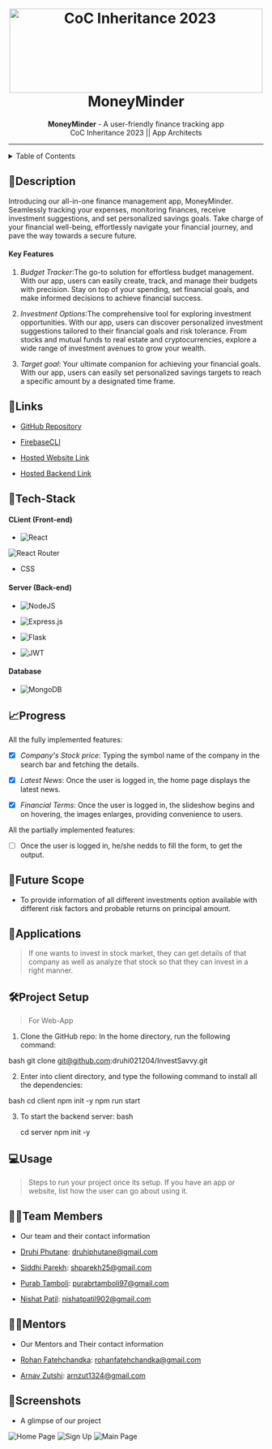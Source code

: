 <h1 align="center">
  <a href="https://github.com/CommunityOfCoders/Inheritance-2023">
    <img src="./Untitled.png" alt="CoC Inheritance 2023" width="500" height="166">
  </a>
  <br>
  MoneyMinder
</h1>

<div align="center">
   <strong>MoneyMinder</strong> - A user-friendly finance tracking app<br>
  CoC Inheritance 2023 || App Architects
</div>
<hr>

<details>
<summary>Table of Contents</summary>

- [📝Description](#description)
    - [Key Features](#key-features)
- [🔗Links](#links)
- [🤖Tech-Stack](#tech-stack)
    - [CLient (Front-end)](#client-front-end)
    - [Server (Back-end)](#server-back-end)
    - [Database](#database)
- [📈Progress](#progress)
- [🔮Future Scope](#future-scope)
- [💸Applications](#applications)
- [🛠Project Setup](#project-setup)
- [💻Usage](#usage)
- [👨‍💻Team Members](#team-members)
- [👨‍🏫Mentors](#mentors)
- [📱Screenshots](#screenshots)

</details>

## 📝Description

Introducing our all-in-one finance management app, MoneyMinder. Seamlessly tracking your expenses, monitoring finances, receive investment suggestions, and set personalized savings goals. Take charge of your financial well-being, effortlessly navigate your financial journey, and pave the way towards a secure future.

#### Key Features

<!-- 1. Login/Signup is the key feature that aids in making user's searches and interests private. -->

1. *Budget Tracker*:The go-to solution for effortless budget management. With our app, users can easily create, track, and manage their budgets with precision. Stay on top of your spending, set financial goals, and make informed decisions to achieve financial success. 

2. *Investment Options*:The comprehensive tool for exploring investment opportunities. With our app, users can discover personalized investment suggestions tailored to their financial goals and risk tolerance. From stocks and mutual funds to real estate and cryptocurrencies, explore a wide range of investment avenues to grow your wealth.

3. *Target goal*: Your ultimate companion for achieving your financial goals. With our app, users can easily set personalized savings targets to reach a specific amount by a designated time frame.



## 🔗Links

- [GitHub Repository](#https://github.com/druhi021204/InvestSavvy)
- [FirebaseCLI](https://console.firebase.google.com/u/1/project/moneyminder-c5285/overview)

- [Hosted Website Link]()
<!-- - [App APK Link]() -->
- [Hosted Backend Link]()

<!-- Add any more links/resources you used for your project -->

## 🤖Tech-Stack

#### CLient (Front-end)

- ![React](https://img.shields.io/badge/react-%2320232a.svg?style=for-the-badge&logo=react&logoColor=%2361DAFB)

![React Router](https://img.shields.io/badge/React_Router-CA4245?style=for-the-badge&logo=react-router&logoColor=white)

- CSS

#### Server (Back-end)

- ![NodeJS](https://img.shields.io/badge/node.js-6DA55F?style=for-the-badge&logo=node.js&logoColor=white)

- ![Express.js](https://img.shields.io/badge/express.js-%23404d59.svg?style=for-the-badge&logo=express&logoColor=%2361DAFB)

- ![Flask](https://img.shields.io/badge/flask-%23000.svg?style=for-the-badge&logo=flask&logoColor=white)

- ![JWT](https://img.shields.io/badge/JWT-black?style=for-the-badge&logo=JSON%20web%20tokens)

#### Database

- ![MongoDB](https://img.shields.io/badge/MongoDB-%234ea94b.svg?style=for-the-badge&logo=mongodb&logoColor=white)

## 📈Progress

 All the fully implemented features:

- [x] *Company's Stock price*:  Typing the symbol name of the company in the search bar and fetching the details.
- [x] *Latest News*: Once the user is logged in, the home page displays the latest news.

- [x] *Financial Terms*: Once the user is logged in, the slideshow begins and on hovering, the images enlarges, providing convenience to users.

All the partially implemented features:

- [ ] Once the user is logged in, he/she nedds to fill the form, to get the output.

## 🔮Future Scope

- To provide information of all different investments option available with different risk factors and probable returns on principal amount.

## 💸Applications

>If one wants to invest in stock market, they can get details of that company as well as analyze that stock so that they can invest in a right manner.

## 🛠Project Setup

>For Web-App

 1. Clone the GitHub repo:
 In the home directory, run the following command:

 bash
 git clone <git@github.com>:druhi021204/InvestSavvy.git

 2. Enter into client directory, and type the following command to install all the dependencies:

 bash
 cd client
 npm init -y
 npm run start

 3. To start the backend server:
  bash

    cd server
    npm init -y

## 💻Usage

>Steps to run your project once its setup. If you have an app or website, list how the user can go about using it.

## 👨‍💻Team Members

- Our team and their contact information

- [Druhi Phutane](https://github.com/druhi021204): <druhiphutane@gmail.com>
- [Siddhi Parekh](https://github.com/siddhip2004): <shparekh25@gmail.com>
- [Purab Tamboli](https://github.com/thisisPurab): <purabrtamboli97@gmail.com>
- [Nishat Patil](https://github.com/nishatp9): <nishatpatil902@gmail.com>

## 👨‍🏫Mentors

- Our Mentors and Their contact information

- [Rohan Fatehchandka](https://github.com/rohanfatehchandka): <rohanfatehchandka@gmail.com>
- [Arnav Zutshi](https://github.com/AsRaNi1): <arnzut1324@gmail.com>

## 📱Screenshots

- A glimpse of our project

![Home Page](https://drive.google.com/uc?id=1dD_0P-yMc71j0Jktw0rgLJsnjhDDH2rc)
![Sign Up](https://drive.google.com/uc?id=1BdRuAx8ESTcx_PjWocw504p606ntSJHC)
![Main Page](https://drive.google.com/uc?id=10BVCxuN_q1JRY3huQNcYjoc67nfyuY0u)
